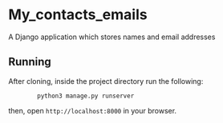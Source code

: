 # My_contacts_emails
A Django application which stores names and email addresses


## Running
After cloning, inside the project directory run the following:
```
		python3 manage.py runserver
```
then, open ``` http://localhost:8000 ``` in your browser.
